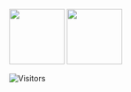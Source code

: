 <img src="https://github-readme-stats.vercel.app/api?username=Jason-xzq&count_private=true&show_icons=true&layout=compact&hide=prs&hide_title=true" height="100"> <img src="https://github-readme-stats.vercel.app/api/top-langs/?username=Jason-xzq&layout=compact&exclude_repo=HDL-ZJU&hide_title=true&langs_count=4" height="100">


![Visitors](https://visitor-badge.laobi.icu/badge?page_id=Jason-xzq) 



<!--
**Jason-xzq/Jason-xzq** is a ✨ _special_ ✨ repository because its `README.md` (this file) appears on your GitHub profile.

Here are some ideas to get you started:

- 🔭 I’m currently working on ...
- 🌱 I’m currently learning ...
- 👯 I’m looking to collaborate on ...
- 🤔 I’m looking for help with ...
- 💬 Ask me about ...
- 📫 How to reach me: ...
- 😄 Pronouns: ...
- ⚡ Fun fact: ...
-->
